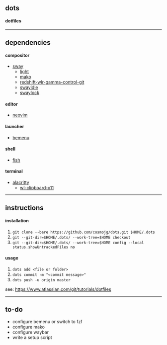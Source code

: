 ## dots
#### dotfiles

---

## dependencies
#### compositor
* [sway](https://wiki.archlinux.org/index.php/Sway)
    * [light](https://wiki.archlinux.org/index.php?title=Light)
    * [mako](https://github.com/emersion/mako)
    * [redshift-wlr-gamma-control-git](https://wiki.archlinux.org/index.php/Redshift)
    * [swayidle](https://github.com/swaywm/swayidle)
    * [swaylock](https://github.com/swaywm/swaylock)

#### editor
* [neovim](https://wiki.archlinux.org/index.php/Neovim)

#### launcher
* [bemenu](https://github.com/Cloudef/bemenu)

#### shell
* [fish](https://wiki.archlinux.org/index.php/Fish)

#### terminal
* [alacritty](https://wiki.archlinux.org/index.php/Alacritty)
    * [wl-clipboard-x11](https://github.com/brunelli/wl-clipboard-x11)

---

## instructions
#### installation
1. ```git clone --bare https://github.com/cosmojg/dots.git $HOME/.dots```
1. ```git --git-dir=$HOME/.dots/ --work-tree=$HOME checkout```
1. ```git --git-dir=$HOME/.dots/ --work-tree=$HOME config --local status.showUntrackedFiles no```

#### usage
1. ```dots add <file or folder>```
1. ```dots commit -m "<commit message>"```
1. ```dots push -u origin master```

see: https://www.atlassian.com/git/tutorials/dotfiles

---

## to-do
* configure bemenu or switch to fzf
* configure mako
* configure waybar
* write a setup script
